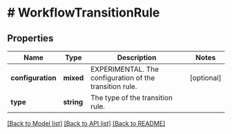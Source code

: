 # # WorkflowTransitionRule

## Properties

Name | Type | Description | Notes
------------ | ------------- | ------------- | -------------
**configuration** | **mixed** | EXPERIMENTAL. The configuration of the transition rule. | [optional]
**type** | **string** | The type of the transition rule. |

[[Back to Model list]](../../README.md#models) [[Back to API list]](../../README.md#endpoints) [[Back to README]](../../README.md)
